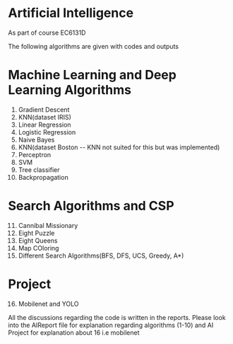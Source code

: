 # Artificial Intelligence
As part of course EC6131D

The following algorithms are given with codes and outputs

# Machine Learning and Deep Learning Algorithms
1. Gradient Descent
2. KNN(dataset IRIS)
3. Linear Regression
4. Logistic Regression
5. Naive Bayes
6. KNN(dataset Boston -- KNN not suited for this but was implemented)
7. Perceptron
8. SVM
9. Tree classifier
10. Backpropagation

# Search Algorithms and CSP
11. Cannibal Missionary
12. Eight Puzzle
13. Eight Queens
14. Map COloring
15. Different Search Algorithms(BFS, DFS, UCS, Greedy, A*)

# Project
16. Mobilenet and YOLO

All the discussions regarding the code is written in the reports. Please look into the AIReport file for explanation regarding algorithms (1-10) and AI Project for explanation about 16 i.e mobilenet
